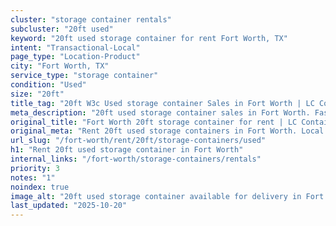 ```yaml
---
cluster: "storage container rentals"
subcluster: "20ft used"
keyword: "20ft used storage container for rent Fort Worth, TX"
intent: "Transactional-Local"
page_type: "Location-Product"
city: "Fort Worth, TX"
service_type: "storage container"
condition: "Used"
size: "20ft"
title_tag: "20ft W3c Used storage container Sales in Fort Worth | LC Container"
meta_description: "20ft used storage container sales in Fort Worth. Fast delivery, competitive pricing. Serving storage containers area. Quote ID: EPJ. Call (214) 524-4168 for your free quote today."
original_title: "Fort Worth 20ft storage container for rent | LC Container"
original_meta: "Rent 20ft used storage containers in Fort Worth. Local since 2003. Flexible rental terms. Same-week delivery available. Get your free quote — call (214) 524-..."
url_slug: "/fort-worth/rent/20ft/storage-containers/used"
h1: "Rent 20ft used storage container in Fort Worth"
internal_links: "/fort-worth/storage-containers/rentals"
priority: 3
notes: "1"
noindex: true
image_alt: "20ft used storage container available for delivery in Fort Worth"
last_updated: "2025-10-20"
---
```


<!-- TODO: Add unique city/inventory copy, images, and internal links here. -->
